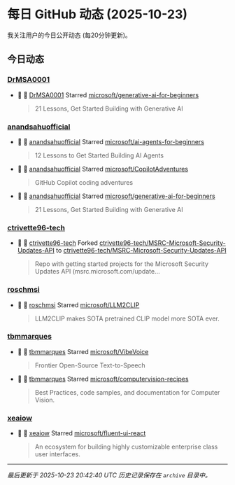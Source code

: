 # 每日 GitHub 动态 (2025-10-23)

我关注用户的今日公开动态 (每20分钟更新)。

## 今日动态

### [DrMSA0001](https://github.com/DrMSA0001)
- 🌟 👤 [DrMSA0001](https://github.com/DrMSA0001) Starred [microsoft/generative-ai-for-beginners](https://github.com/microsoft/generative-ai-for-beginners)
  > 21 Lessons, Get Started Building with Generative AI 

### [anandsahuofficial](https://github.com/anandsahuofficial)
- 🌟 👤 [anandsahuofficial](https://github.com/anandsahuofficial) Starred [microsoft/ai-agents-for-beginners](https://github.com/microsoft/ai-agents-for-beginners)
  > 12 Lessons to Get Started Building AI Agents
- 🌟 👤 [anandsahuofficial](https://github.com/anandsahuofficial) Starred [microsoft/CopilotAdventures](https://github.com/microsoft/CopilotAdventures)
  > GitHub Copilot coding adventures
- 🌟 👤 [anandsahuofficial](https://github.com/anandsahuofficial) Starred [microsoft/generative-ai-for-beginners](https://github.com/microsoft/generative-ai-for-beginners)
  > 21 Lessons, Get Started Building with Generative AI 

### [ctrivette96-tech](https://github.com/ctrivette96-tech)
- 🍴 👤 [ctrivette96-tech](https://github.com/ctrivette96-tech) Forked [ctrivette96-tech/MSRC-Microsoft-Security-Updates-API](https://github.com/ctrivette96-tech/MSRC-Microsoft-Security-Updates-API) to [ctrivette96-tech/MSRC-Microsoft-Security-Updates-API](https://github.com/ctrivette96-tech/MSRC-Microsoft-Security-Updates-API)
  > Repo with getting started projects for the Microsoft Security Updates API (msrc.microsoft.com/update...

### [roschmsi](https://github.com/roschmsi)
- 🌟 👤 [roschmsi](https://github.com/roschmsi) Starred [microsoft/LLM2CLIP](https://github.com/microsoft/LLM2CLIP)
  > LLM2CLIP makes SOTA pretrained CLIP model more SOTA ever.

### [tbmmarques](https://github.com/tbmmarques)
- 🌟 👤 [tbmmarques](https://github.com/tbmmarques) Starred [microsoft/VibeVoice](https://github.com/microsoft/VibeVoice)
  > Frontier Open-Source Text-to-Speech
- 🌟 👤 [tbmmarques](https://github.com/tbmmarques) Starred [microsoft/computervision-recipes](https://github.com/microsoft/computervision-recipes)
  > Best Practices, code samples, and documentation for Computer Vision.

### [xeaiow](https://github.com/xeaiow)
- 🌟 👤 [xeaiow](https://github.com/xeaiow) Starred [microsoft/fluent-ui-react](https://github.com/microsoft/fluent-ui-react)
  > An ecosystem for building highly customizable enterprise class user interfaces.


---
*最后更新于 2025-10-23 20:42:40 UTC*
*历史记录保存在 `archive` 目录中。*
